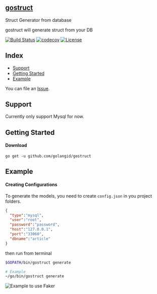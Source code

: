 ## [gostruct](#)

Struct Generator from database

gostruct will generate struct from your DB

[![Build Status](https://travis-ci.org/golangid/gostruct.svg?branch=master)](https://travis-ci.org/golangid/gostruct)
[![codecov](https://codecov.io/gh/golangid/gostruct/branch/master/graph/badge.svg)](https://codecov.io/gh/golangid/gostruct)
[![License](https://img.shields.io/github/license/mashape/apistatus.svg)](https://github.com/golangid/gostruct/blob/master/LICENSE)

## Index

* [Support](#support)
* [Getting Started](#getting-started)
* [Example](#example)

You can file an [Issue](https://github.com/golangid/gostruct/issues/new).

## Support
Currently only support Mysql for now.

## Getting Started

#### Download

```shell
go get -u github.com/golangid/gostruct
```
## Example

#### Creating Configurations
To generate the models, you need to create `config.json` in you project folders.

```json
{
  "type":"mysql",
  "user":"root",
  "password":"password",
  "host":"127.0.0.1",
  "port":"33060",
  "dbname":"article"
}
```
then run from terminal

```bash
$GOPATH/bin/gostruct generate

# Example
~/go/bin/gostruct generate
```

![Example to use Faker](gostruct.gif)
